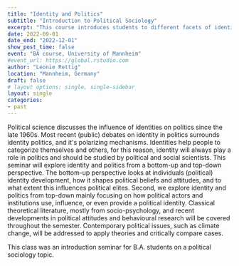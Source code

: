 ```yaml
---
title: "Identity and Politics"
subtitle: "Introduction to Political Sociology"
excerpt: "This course introduces students to different facets of identity in politics. It moreover covers how group identities are developed in the first place, and discusses what role identity plays for democracy."
date: 2022-09-01
date_end: "2022-12-01"
show_post_time: false
event: "BA course, University of Mannheim"
#event_url: https://global.rstudio.com
author: "Leonie Rettig"
location: "Mannheim, Germany"
draft: false
# layout options: single, single-sidebar
layout: single
categories:
- past
---
```


Political science discusses the influence of identities on politics since the late 1960s. Most recent (public) debates on identity in politics surrounds identity politics, and it's polarizing mechanisms. Identities help people to categorize themselves and others, for this reason, identity will always play a role in politics and should be studied by political and social scientists. This seminar will explore identity and politics from a bottom-up and top-down perspective. The bottom-up perspective looks at individuals (political) identity development, how it shapes political beliefs and attitudes, and to what extent this influences political elites. Second, we explore identity and politics from top-down mainly focusing on how political actors and institutions use, influence, or even provide a political identity. Classical theoretical literature, mostly from socio-psychology, and recent developments in political attitudes and behavioural research will be covered throughout the semester. Contemporary political issues, such as climate change, will be addressed to apply theories and critically compare cases.

This class was an introduction seminar for B.A. students on a political sociology topic. 
